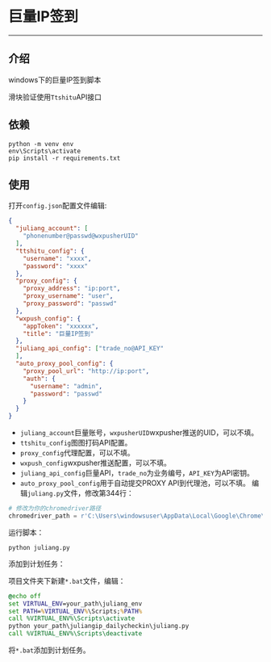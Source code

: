 # 巨量IP签到

---
## 介绍
windows下的巨量IP签到脚本

滑块验证使用`Ttshitu`API接口

## 依赖
```
python -m venv env
env\Scripts\activate
pip install -r requirements.txt
```
## 使用
打开`config.json`配置文件编辑:
```json
{
  "juliang_account": [
    "phonenumber@passwd@wxpusherUID"
  ],
  "ttshitu_config": {
    "username": "xxxx",
    "password": "xxxx"
  },
  "proxy_config": {
    "proxy_address": "ip:port",
    "proxy_username": "user",
    "proxy_password": "passwd"
  },
  "wxpush_config": {
    "appToken": "xxxxxx",
    "title": "巨量IP签到"
  },
  "juliang_api_config": ["trade_no@API_KEY"
  ],
  "auto_proxy_pool_config": {
    "proxy_pool_url": "http://ip:port",
    "auth": {
      "username": "admin",
      "password": "passwd"
    }
  }
}
```
- `juliang_account`巨量账号，`wxpusherUID`wxpusher推送的UID，可以不填。
- `ttshitu_config`图图打码API配置。
- `proxy_config`代理配置，可以不填。
- `wxpush_config`wxpusher推送配置，可以不填。
- `juliang_api_config`巨量API，`trade_no`为业务编号，`API_KEY`为API密钥。
- `auto_proxy_pool_config`用于自动提交PROXY API到代理池，可以不填。
编辑`juliang.py`文件，修改第344行：
```python
# 修改为你的chromedriver路径
chromedriver_path = r'C:\Users\windowsuser\AppData\Local\Google\Chrome\Application\chromedriver.exe'
```

运行脚本：

`python juliang.py`

添加到计划任务：

项目文件夹下新建`*.bat`文件，编辑：
```bat
@echo off
set VIRTUAL_ENV=your_path\juliang_env
set PATH=%VIRTUAL_ENV%\Scripts;%PATH%
call %VIRTUAL_ENV%\Scripts\activate
python your_path\juliangip_dailycheckin\juliang.py
call %VIRTUAL_ENV%\Scripts\deactivate
```
将`*.bat`添加到计划任务。